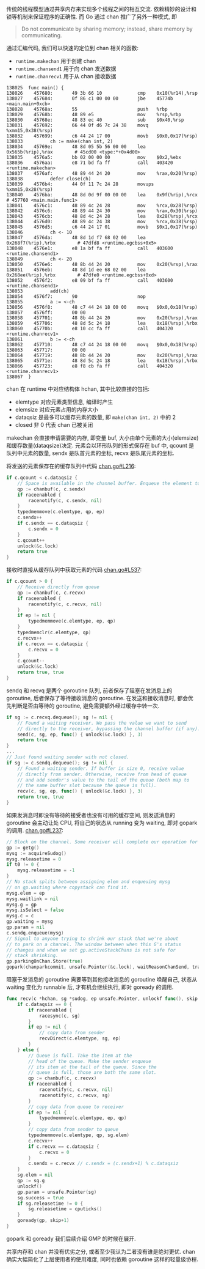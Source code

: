 传统的线程模型通过共享内存来实现多个线程之间的相互交流.
依赖精妙的设计和锁等机制来保证程序的正确性.
而 Go 通过 chan 推广了另外一种模式, 即
> Do not communicate by sharing memory; instead, share memory by communicating.

通过汇编代码, 我们可以快速的定位到 chan 相关的函数:
- `runtime.makechan` 用于创建 chan
- `runtime.chansend1` 用于向 chan 发送数据
- `runtime.chanrecv1` 用于从 chan 接收数据
```
138025  func main() {
138026    457680:       49 3b 66 10             cmp    0x10(%r14),%rsp
138027    457684:       0f 86 c1 00 00 00       jbe    45774b <main.main+0xcb>
138028    45768a:       55                      push   %rbp
138029    45768b:       48 89 e5                mov    %rsp,%rbp
138030    45768e:       48 83 ec 40             sub    $0x40,%rsp
138031    457692:       66 44 0f d6 7c 24 38    movq   %xmm15,0x38(%rsp)
138032    457699:       c6 44 24 17 00          movb   $0x0,0x17(%rsp)
138033          ch := make(chan int, 2)
138034    45769e:       48 8d 05 5b 56 00 00    lea    0x565b(%rip),%rax        # 45cd00 <type:*+0x4d00>
138035    4576a5:       bb 02 00 00 00          mov    $0x2,%ebx
138036    4576aa:       e8 71 bd fa ff          call   403420 <runtime.makechan>
138037    4576af:       48 89 44 24 20          mov    %rax,0x20(%rsp)
138038          defer close(ch)
138039    4576b4:       44 0f 11 7c 24 28       movups %xmm15,0x28(%rsp)
138040    4576ba:       48 8d 0d 9f 00 00 00    lea    0x9f(%rip),%rcx        # 457760 <main.main.func1>
138041    4576c1:       48 89 4c 24 28          mov    %rcx,0x28(%rsp)
138042    4576c6:       48 89 44 24 30          mov    %rax,0x30(%rsp)
138043    4576cb:       48 8d 4c 24 28          lea    0x28(%rsp),%rcx
138044    4576d0:       48 89 4c 24 38          mov    %rcx,0x38(%rsp)
138045    4576d5:       c6 44 24 17 01          movb   $0x1,0x17(%rsp)
138046          ch <- 10
138047    4576da:       48 8d 1d f7 68 02 00    lea    0x268f7(%rip),%rbx        # 47dfd8 <runtime.egcbss+0x5>
138048    4576e1:       e8 1a bf fa ff          call   403600 <runtime.chansend1>
138049          ch <- 20
138050    4576e6:       48 8b 44 24 20          mov    0x20(%rsp),%rax
138051    4576eb:       48 8d 1d ee 68 02 00    lea    0x268ee(%rip),%rbx        # 47dfe0 <runtime.egcbss+0xd>
138052    4576f2:       e8 09 bf fa ff          call   403600 <runtime.chansend1>
138053          add(ch)
138054    4576f7:       90                      nop
138055          a := <-ch
138056    4576f8:       48 c7 44 24 18 00 00    movq   $0x0,0x18(%rsp)
138057    4576ff:       00 00
138058    457701:       48 8b 44 24 20          mov    0x20(%rsp),%rax
138059    457706:       48 8d 5c 24 18          lea    0x18(%rsp),%rbx
138060    45770b:       e8 10 cc fa ff          call   404320 <runtime.chanrecv1>
138061          b := <-ch
138062    457710:       48 c7 44 24 18 00 00    movq   $0x0,0x18(%rsp)
138063    457717:       00 00
138064    457719:       48 8b 44 24 20          mov    0x20(%rsp),%rax
138065    45771e:       48 8d 5c 24 18          lea    0x18(%rsp),%rbx
138066    457723:       e8 f8 cb fa ff          call   404320 <runtime.chanrecv1>
138067  }
```

chan 在 runtime 中对应结构体 hchan, 其中比较直接的包括:
- elemtype 对应元素类型信息, 编译时产生
- elemsize 对应元素占用的内存大小
- dataqsiz 是最多可以缓存元素的数量, 即 `make(chan int, 2)` 中的 2
- closed 非 0 代表 chan 已被关闭

makechan 会直接申请需要的内存, 即变量 buf, 大小由单个元素的大小(elemsize)和缓存数量(dataqsize)决定.
元素会以环形队列的形式保存在 buf 中, qcount 是队列中元素的数量, sendx 是队首元素的坐标, recvx 是队尾元素的坐标.

将发送的元素保存在的缓存队列中代码 [chan.go#L216](https://github.com/golang/go/blob/go1.21.1/src/runtime/chan.go#L216):
```go
if c.qcount < c.dataqsiz {
    // Space is available in the channel buffer. Enqueue the element to send.
    qp := chanbuf(c, c.sendx)
    if raceenabled {
        racenotify(c, c.sendx, nil)
    }
    typedmemmove(c.elemtype, qp, ep)
    c.sendx++
    if c.sendx == c.dataqsiz {
        c.sendx = 0
    }
    c.qcount++
    unlock(&c.lock)
    return true
}
```
接收时直接从缓存队列中获取元素的代码 [chan.go#L537](https://github.com/golang/go/blob/go1.21.1/src/runtime/chan.go#L537):
```go
if c.qcount > 0 {
	// Receive directly from queue
	qp := chanbuf(c, c.recvx)
	if raceenabled {
		racenotify(c, c.recvx, nil)
	}
	if ep != nil {
		typedmemmove(c.elemtype, ep, qp)
	}
	typedmemclr(c.elemtype, qp)
	c.recvx++
	if c.recvx == c.dataqsiz {
		c.recvx = 0
	}
	c.qcount--
	unlock(&c.lock)
	return true, true
}
```

sendq 和 recvq 是两个 goroutine 队列, 前者保存了阻塞在发消息上的 goroutine, 后者保存了等待接收消息的 goroutine.
在发送和接收消息时, 都会优先判断是否由等待的 goroutine, 避免需要额外经过缓存中转一次.
```go
if sg := c.recvq.dequeue(); sg != nil {
    // Found a waiting receiver. We pass the value we want to send
    // directly to the receiver, bypassing the channel buffer (if any).
    send(c, sg, ep, func() { unlock(&c.lock) }, 3)
    return true
}
...
// Just found waiting sender with not closed.
if sg := c.sendq.dequeue(); sg != nil {
    // Found a waiting sender. If buffer is size 0, receive value
    // directly from sender. Otherwise, receive from head of queue
    // and add sender's value to the tail of the queue (both map to
    // the same buffer slot because the queue is full).
    recv(c, sg, ep, func() { unlock(&c.lock) }, 3)
    return true, true
}
```

如果发消息时即没有等待的接受者也没有可用的缓存空间,
则发送消息的 goroutine 会主动让处 CPU, 将自己的状态从 running 变为 waiting, 即对 gopark 的调用.
[chan.go#L237](https://github.com/golang/go/blob/go1.21.1/src/runtime/chan.go#L237):
```go
// Block on the channel. Some receiver will complete our operation for us.
gp := getg()
mysg := acquireSudog()
mysg.releasetime = 0
if t0 != 0 {
    mysg.releasetime = -1
}
// No stack splits between assigning elem and enqueuing mysg
// on gp.waiting where copystack can find it.
mysg.elem = ep
mysg.waitlink = nil
mysg.g = gp
mysg.isSelect = false
mysg.c = c
gp.waiting = mysg
gp.param = nil
c.sendq.enqueue(mysg)
// Signal to anyone trying to shrink our stack that we're about
// to park on a channel. The window between when this G's status
// changes and when we set gp.activeStackChans is not safe for
// stack shrinking.
gp.parkingOnChan.Store(true)
gopark(chanparkcommit, unsafe.Pointer(&c.lock), waitReasonChanSend, traceBlockChanSend, 2)
```
阻塞于发消息的 goroutine 需要等到其他接收消息的 goroutine 唤醒自己, 状态从 waiting 变化为 runnable 后, 才有机会继续执行,
即对 goready 的调用.
```go
func recv(c *hchan, sg *sudog, ep unsafe.Pointer, unlockf func(), skip int) {
	if c.dataqsiz == 0 {
		if raceenabled {
			racesync(c, sg)
		}
		if ep != nil {
			// copy data from sender
			recvDirect(c.elemtype, sg, ep)
		}
	} else {
		// Queue is full. Take the item at the
		// head of the queue. Make the sender enqueue
		// its item at the tail of the queue. Since the
		// queue is full, those are both the same slot.
		qp := chanbuf(c, c.recvx)
		if raceenabled {
			racenotify(c, c.recvx, nil)
			racenotify(c, c.recvx, sg)
		}
		// copy data from queue to receiver
		if ep != nil {
			typedmemmove(c.elemtype, ep, qp)
		}
		// copy data from sender to queue
		typedmemmove(c.elemtype, qp, sg.elem)
		c.recvx++
		if c.recvx == c.dataqsiz {
			c.recvx = 0
		}
		c.sendx = c.recvx // c.sendx = (c.sendx+1) % c.dataqsiz
	}
	sg.elem = nil
	gp := sg.g
	unlockf()
	gp.param = unsafe.Pointer(sg)
	sg.success = true
	if sg.releasetime != 0 {
		sg.releasetime = cputicks()
	}
	goready(gp, skip+1)
}
```

gopark 和 goready 我们后续介绍 GMP 的时候在展开.

共享内存和 chan 并没有优劣之分, 或者至少我认为二者没有谁是绝对更优.
chan 确实大幅简化了上层使用者的使用难度, 同时也依赖 goroutine 这样的轻量级协程.
